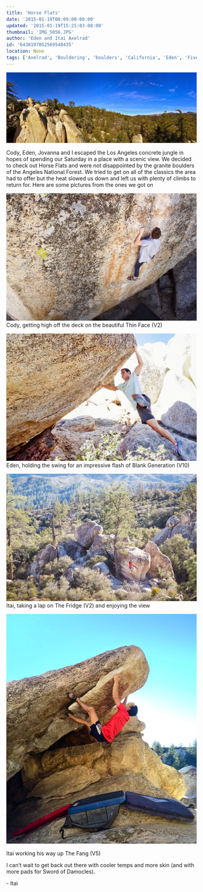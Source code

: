 ```yaml
---
title: 'Horse Flats'
date: '2015-01-19T08:09:00-08:00'
updated: '2015-01-19T15:25:03-08:00'
thumbnail: 'IMG_5056.JPG'
author: 'Eden and Itai Axelrad'
id: '6438197052569548435'
location: None
tags: ['Axelrad', 'Bouldering', 'boulders', 'California', 'Eden', 'Five Ten', 'flash', 'flats', 'granite', 'highball', 'horse', 'Itai']
---
```


![image alt](/images/IMG_5056.JPG)

Cody, Eden, Jovanna and I escaped the Los Angeles concrete jungle in hopes of spending our Saturday in a place with a scenic view. We decided to check out Horse Flats and were not disappointed by the granite boulders of the Angeles National Forest. We tried to get on all of the classics the area had to offer but the heat slowed us down and left us with plenty of climbs to return for. Here are some pictures from the ones we got on

![image alt](/images/IMG_1198.jpg)Cody, getting high off the deck on the beautiful Thin Face (V2)

![image alt](/images/IMG_1208.jpg)Eden, holding the swing for an impressive flash of Blank Generation (V10)

![image alt](/images/IMG_1272-2.jpg)Itai, taking a lap on The Fridge (V2) and enjoying the view

![image alt](/images/IMG_5109.jpg)

Itai working his way up The Fang (V5)

I can’t wait to get back out there with cooler temps and more skin (and with more pads for Sword of Damocles).

\- Itai

